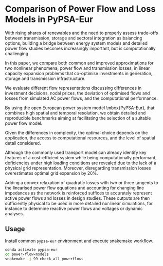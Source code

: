 # Comparison of Power Flow and Loss Models in PyPSA-Eur

With rising shares of renewables and the need to properly
assess trade-offs between transmission, storage and sectoral integration as balancing options,
building a bridge between energy system models and detailed power flow
studies becomes increasingly important, but is computationally challenging.

In this paper, we compare both common and improved
approximations for two nonlinear phenomena,
power flow and transmission losses, in linear capacity expansion problems
that co-optimise investments in generation, storage and transmission infrastructure.

We evaluate different flow representations discussing differences in investment decisions,
nodal prices, the deviation of optimised flows and losses
from simulated AC power flows, and the computational performance.

By using the open European power system model \mbox{PyPSA-Eur}, 
that combines high spatial and temporal resolution,
we obtain detailed and reproducible benchmarks aiming at
facilitating the selection of a suitable power flow model.

Given the differences in complexity, the optimal choice
depends on the application, the access to computational
resources, and the level of spatial detail considered.

Although the commonly used transport model can already identify key features
of a cost-efficient system while being computationally performant,
deficiencies under high loading conditions are revealed
due to the lack of a physical grid representation.
Moreover, disregarding transmission losses overestimates optimal grid expansion by 20\%.

Adding a convex relaxation of quadratic losses with two or three tangents to the linearised
power flow equations and accounting for changing line impedances as the network is reinforced
suffices to accurately represent active power flows and losses in design studies.
These outputs are then sufficiently physical to be used in more detailed nonlinear simulations,
for instance to determine reactive power flows and voltages or dynamic analyses.

## Usage

Install common `pypsa-eur` environment and execute snakemake workflow.

```sh
conda activate pypsa-eur
cd power-flow-models
snakemake -j 99 check_all_powerflows
```
